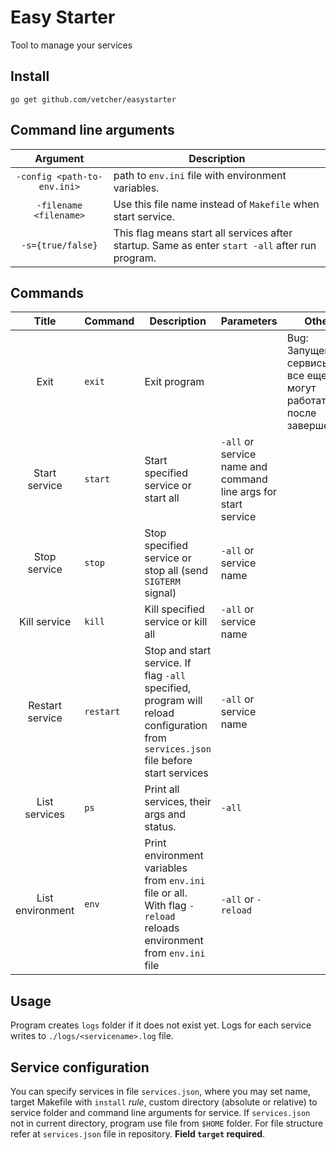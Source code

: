 # Easy Starter
Tool to manage your services

## Install
`go get github.com/vetcher/easystarter`

## Command line arguments
|Argument      |Description                                                                                                    |
|:------------:|---------------------------------------------------------------------------------------------------------------|
|`-config <path-to-env.ini>`  | path to `env.ini` file with environment variables.                                             |
|`-filename <filename>`       | Use this file name instead of `Makefile` when start service.                                   |
|`-s={true/false}`            | This flag means start all services after startup. Same as enter `start -all` after run program.|

## Commands

|        Title       | Command                   | Description                                                                                                                            | Parameters                                                     | Other                                                           |
|:------------------:|---------------------------|----------------------------------------------------------------------------------------------------------------------------------------|----------------------------------------------------------------|-----------------------------------------------------------------|
| Exit               | `exit`                    | Exit program                                                                                                                           |                                                                | Bug: Запущенные сервисы все еще могут работать после завершения |
| Start service      | `start`                   | Start specified service or start all                                                                                                   | `-all` or service name and command line args for start service |                                                                 |
| Stop service       | `stop`                    | Stop specified service or stop all (send `SIGTERM` signal)                                                                             | `-all` or service name                                         |                                                                 |
| Kill service       | `kill`                    | Kill specified service or kill all                                                                                                     | `-all` or service name                                         |                                                                 |
| Restart service    | `restart`                 | Stop and start service.  If flag `-all` specified, program will reload configuration from `services.json` file before start services   | `-all` or service name                                         |                                                                 |
| List services      | `ps`                      | Print all services, their args and status.                                                                                             | `-all`                                                         |                                                                 |
| List environment   | `env`                     | Print environment variables from `env.ini` file or all. With flag `-reload` reloads environment from `env.ini` file                    | `-all` or `-reload`                                            |                                                                 |

## Usage
Program creates `logs` folder if it does not exist yet.
Logs for each service writes to `./logs/<servicename>.log` file.

## Service configuration
You can specify services in file `services.json`, where you may set name, target Makefile with `install` _rule_, custom directory (absolute or relative) to service folder and command line arguments for service.
If `services.json` not in current directory, program use file from `$HOME` folder.
For file structure refer at `services.json` file in repository. __Field `target` required__.
